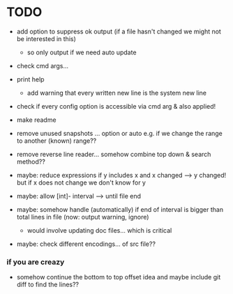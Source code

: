 # TODO




- add option to suppress ok output (if a file hasn't changed we might not be interested in this)
  - so only output if we need auto update
  
- check cmd args...

- print help
  - add warning that every written new line is the system new line

- check if every config option is accessible via cmd arg & also applied!

- make readme

- remove unused snapshots ... option or auto e.g. if we change the range to another (known) range??

- remove reverse line reader... somehow combine top down & search method??


- maybe: reduce expressions if y includes x and x changed --> y changed! but if x does not change we don't know for y
- maybe: allow [int]- interval --> until file end
- maybe: somehow handle (automatically) if end of interval is bigger than total lines in file (now: output warning, ignore)
  - would involve updating doc files... which is critical
- maybe: check different encodings... of src file??

### if you are creazy

- somehow continue the bottom to top offset idea and maybe include git diff to find the lines??
